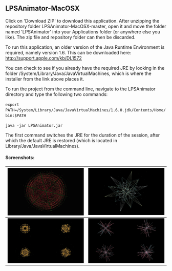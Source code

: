 ## LPSAnimator-MacOSX
Click on 'Download ZIP' to download this application.  After unzipping the repository folder LPSAnimator-MacOSX-master, open it and move the folder named 'LPSAnimator' into your Applications folder (or anywhere else you like).  The zip file and repository folder can then be discarded.

To run this application, an older version of the Java Runtime Environment is required, namely version 1.6.  This can be downloaded here: http://support.apple.com/kb/DL1572

You can check to see if you already have the required JRE by looking in the folder /System/Library/Java/JavaVirtualMachines, which is where the installer from the link above places it.

To run the project from the command line, navigate to the LPSAnimator directory and type the following two commands:

`export PATH=/System/Library/Java/JavaVirtualMachines/1.6.0.jdk/Contents/Home/bin:$PATH`

`java -jar LPSAnimator.jar`

The first command switches the JRE for the duration of the session, after which the default JRE is restored (which is located in Library/Java/JavaVirtualMachines).

#### Screenshots:
![image 01](/screenshots/img01.jpg) | ![image 03](/screenshots/img03.jpg)
------------------------------------|------------------------------------
![image 05](/screenshots/img05.jpg) | ![image 06](/screenshots/img06.jpg)
